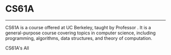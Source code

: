 # CS61A
---
CS61A is a course offered at UC Berkeley, taught by Professor <NAME>. It is a general-purpose course covering topics in computer science, including programming, algorithms, data structures, and theory of computation.

CS61A's All 